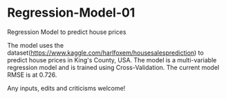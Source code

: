 # Regression-Model-01
Regression Model to predict house prices

The model uses the dataset(https://www.kaggle.com/harlfoxem/housesalesprediction) to predict house prices in King's County, USA.
The model is a multi-variable regression model and is trained using Cross-Validation. 
The current model RMSE is at 0.726.

Any inputs, edits and criticisms welcome! 
